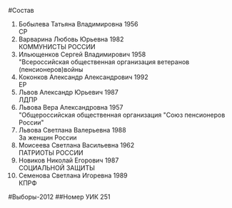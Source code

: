 #Состав
1. Бобылева Татьяна Владимировна 1956   
    СР
2. Варварина Любовь Юрьевна 1982   
    КОММУНИСТЫ РОССИИ
3. Ильющенков Сергей Владимирович 1958   
    "Всероссийская общественная организация ветеранов (пенсионеров)войны
4. Коконков Александр Александрович 1992   
    ЕР
5. Львов Александр Юрьевич 1987   
    ЛДПР
6. Львова Вера Александровна 1957   
    "Общероссийская общественная организация "Союз пенсионеров России"
7. Львова Светлана Валерьевна 1988   
    За женщин России
8. Моисеева Светлана Васильевна 1962   
    ПАТРИОТЫ РОССИИ
9. Новиков Николай Егорович 1987   
    СОЦИАЛЬНОЙ ЗАЩИТЫ
10. Семенова Светлана Игоревна 1989   
    КПРФ

#Выборы-2012
##Номер УИК
251
